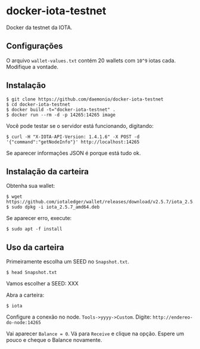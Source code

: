 # docker-iota-testnet
Docker da testnet da IOTA.

## Configurações

O arquivo `wallet-values.txt` contém 20 wallets com `10^9` iotas cada. Modifique a vontade.

## Instalação

    $ git clone https://github.com/daemonio/docker-iota-testnet
    $ cd docker-iota-testnet
    $ docker build -t="docker-iota-testnet" .
    $ docker run --rm -d -p 14265:14265 image
    
Você pode testar se o servidor está funcionando, digitando:

    $ curl -H "X-IOTA-API-Version: 1.4.1.6" -X POST -d '{"command":"getNodeInfo"}' http://localhost:14265
    
Se aparecer informações JSON é porque está tudo ok.

## Instalação da carteira

Obtenha sua wallet:

    $ wget https://github.com/iotaledger/wallet/releases/download/v2.5.7/iota_2.5.7_amd64.deb
    $ sudo dpkg -i iota_2.5.7_amd64.deb
    
Se aparecer erro, execute:

    $ sudo apt -f install

## Uso da carteira

Primeiramente escolha um SEED no `Snapshot.txt`.

    $ head Snapshot.txt

Vamos escolher a SEED: XXX

Abra a carteira:

    $ iota

Configure a conexão no node. `Tools->yyyy->Custom`. Digite: `http://endereo-do-node:14265`

Vai aparecer `Balance = 0`. Vá para `Receive` e clique na opção. Espere um pouco e cheque o Balance novamente.
